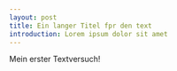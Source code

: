 ```yaml
---
layout: post
title: Ein langer Titel fpr den text
introduction: Lorem ipsum dolor sit amet
---
```



Mein erster Textversuch!
